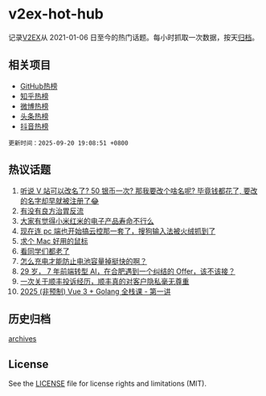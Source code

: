 # v2ex-hot-hub

 记录[V2EX](https://www.v2ex.com/)从 2021-01-06 日至今的热门话题。每小时抓取一次数据，按天[归档](archives)。
 
 ## 相关项目

- [GitHub热榜](https://github.com/lonnyzhang423/github-hot-hub)
- [知乎热榜](https://github.com/lonnyzhang423/zhihu-hot-hub)
- [微博热榜](https://github.com/lonnyzhang423/weibo-hot-hub)
- [头条热榜](https://github.com/lonnyzhang423/toutiao-hot-hub)
- [抖音热榜](https://github.com/lonnyzhang423/douyin-hot-hub)


 `更新时间：2025-09-20 19:08:51 +0800`

## 热议话题

1. [听说 V 站可以改名了? 50 银币一次? 那我要改个啥名呢? 毕竟钱都花了, 要改的名字却早就被注册了😂](https://www.v2ex.com/t/1160682)
1. [有没有良方治胃反流](https://www.v2ex.com/t/1160598)
1. [大家有觉得小米红米的电子产品寿命不行么](https://www.v2ex.com/t/1160631)
1. [现在连 pc 端也开始搞云控那一套了，搜狗输入法被火绒抓到了](https://www.v2ex.com/t/1160698)
1. [求个 Mac 好用的鼠标](https://www.v2ex.com/t/1160652)
1. [看同学们都老了](https://www.v2ex.com/t/1160663)
1. [怎么充电才能防止电池容量掉挺快的啊？](https://www.v2ex.com/t/1160597)
1. [29 岁， 7 年前端转型 AI，在合肥遇到一个纠结的 Offer，该不该接？](https://www.v2ex.com/t/1160607)
1. [一次关于顺丰投诉经历，顺丰真的对客户隐私毫无尊重](https://www.v2ex.com/t/1160677)
1. [2025 (非预制) Vue 3 + Golang 全栈课 - 第一讲](https://www.v2ex.com/t/1160623)

## 历史归档

[archives](archives)

## License

See the [LICENSE](LICENSE) file for license rights and limitations (MIT).
